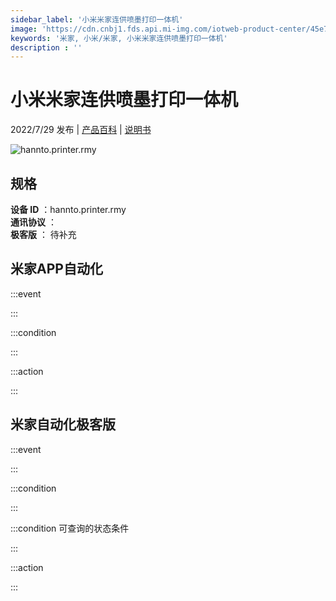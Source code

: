 ```yaml
---
sidebar_label: '小米米家连供喷墨打印一体机'
image: 'https://cdn.cnbj1.fds.api.mi-img.com/iotweb-product-center/45e7713af90a9398a0a05640ed12ee15_Rosemary-168x168-已压缩.png?GalaxyAccessKeyId=AKVGLQWBOVIRQ3XLEW&Expires=9223372036854775807&Signature=F7eMHHLXWcDMwAQEQjU6mSupTpg='
keywords: '米家, 小米/米家, 小米米家连供喷墨打印一体机'
description : ''
---
```

# 小米米家连供喷墨打印一体机

2022/7/29 发布 | [产品百科](https://home.mi.com/webapp/content/baike/product/index.html?model=hannto.printer.rmy/) | [说明书](https://home.mi.com/views/introduction.html?model=hannto.printer.rmy&region=cn)

![hannto.printer.rmy](https://cdn.cnbj1.fds.api.mi-img.com/iotweb-product-center/45e7713af90a9398a0a05640ed12ee15_Rosemary-168x168-已压缩.png?GalaxyAccessKeyId=AKVGLQWBOVIRQ3XLEW&Expires=9223372036854775807&Signature=F7eMHHLXWcDMwAQEQjU6mSupTpg=)

## 规格  
> 
**设备 ID** ：hannto.printer.rmy  
**通讯协议** ：  
**极客版**  ： 待补充 


## 米家APP自动化  

:::event  

:::

:::condition  

:::

:::action   

:::

## 米家自动化极客版  

:::event  

:::

:::condition  

:::

:::condition 可查询的状态条件  

:::

:::action  

:::

        
